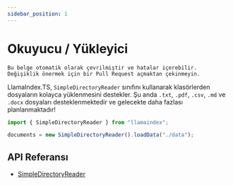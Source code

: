 ```yaml
---
sidebar_position: 1
---
```


# Okuyucu / Yükleyici

`Bu belge otomatik olarak çevrilmiştir ve hatalar içerebilir. Değişiklik önermek için bir Pull Request açmaktan çekinmeyin.`

LlamaIndex.TS, `SimpleDirectoryReader` sınıfını kullanarak klasörlerden dosyaların kolayca yüklenmesini destekler. Şu anda `.txt`, `.pdf`, `.csv`, `.md` ve `.docx` dosyaları desteklenmektedir ve gelecekte daha fazlası planlanmaktadır!

```typescript
import { SimpleDirectoryReader } from "llamaindex";

documents = new SimpleDirectoryReader().loadData("./data");
```

## API Referansı

- [SimpleDirectoryReader](../../api/classes/SimpleDirectoryReader.md)
